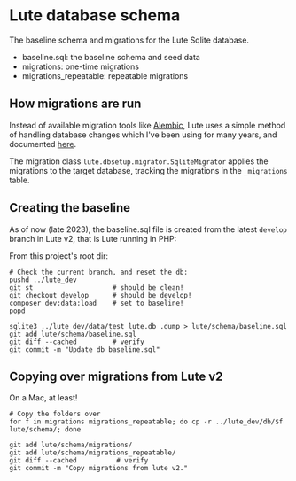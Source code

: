 # Lute database schema

The baseline schema and migrations for the Lute Sqlite database.

- baseline.sql: the baseline schema and seed data
- migrations: one-time migrations
- migrations_repeatable: repeatable migrations

## How migrations are run

Instead of available migration tools like [Alembic](https://alembic.sqlalchemy.org/en/latest/), Lute uses a simple method of handling database changes which I've been using for many years, and documented [here](https://github.com/jzohrab/DbMigrator/blob/master/docs/managing_database_changes.md).

The migration class `lute.dbsetup.migrator.SqliteMigrator` applies the migrations to the target database, tracking the migrations in the `_migrations` table.

## Creating the baseline

As of now (late 2023), the baseline.sql file is created from the latest `develop` branch in Lute v2, that is Lute running in PHP:

From this project's root dir:

```
# Check the current branch, and reset the db:
pushd ../lute_dev
git st                    # should be clean!
git checkout develop      # should be develop!
composer dev:data:load    # set to baseline!
popd

sqlite3 ../lute_dev/data/test_lute.db .dump > lute/schema/baseline.sql
git add lute/schema/baseline.sql
git diff --cached         # verify
git commit -m "Update db baseline.sql"
```

## Copying over migrations from Lute v2

On a Mac, at least!


```
# Copy the folders over
for f in migrations migrations_repeatable; do cp -r ../lute_dev/db/$f lute/schema/; done

git add lute/schema/migrations/
git add lute/schema/migrations_repeatable/
git diff --cached          # verify
git commit -m "Copy migrations from lute v2."
```